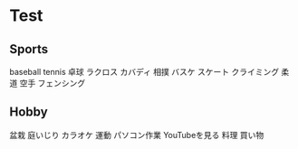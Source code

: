 # Test

## Sports
baseball
tennis
卓球
ラクロス
カバディ
相撲
バスケ
スケート
クライミング
柔道
空手
フェンシング


## Hobby
盆栽
庭いじり
カラオケ
運動
パソコン作業
YouTubeを見る
料理
買い物
